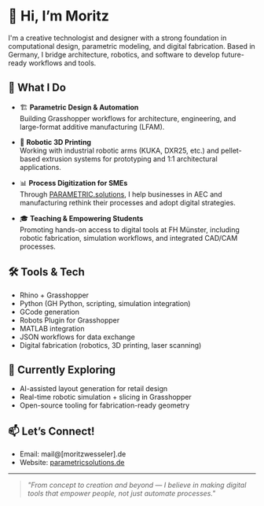 # 👋 Hi, I’m Moritz

I'm a creative technologist and designer with a strong foundation in computational design, parametric modeling, and digital fabrication. Based in Germany, I bridge architecture, robotics, and software to develop future-ready workflows and tools.

## 🔧 What I Do
- 🏗️ **Parametric Design & Automation**  
  Building Grasshopper workflows for architecture, engineering, and large-format additive manufacturing (LFAM).

- 🤖 **Robotic 3D Printing**  
  Working with industrial robotic arms (KUKA, DXR25, etc.) and pellet-based extrusion systems for prototyping and 1:1 architectural applications.

- 📊 **Process Digitization for SMEs**  
  Through [PARAMETRIC.solutions](https://www.parametricsolutions.de), I help businesses in AEC and manufacturing rethink their processes and adopt digital strategies.

- 🎓 **Teaching & Empowering Students**  
  Promoting hands-on access to digital tools at FH Münster, including robotic fabrication, simulation workflows, and integrated CAD/CAM processes.

## 🛠️ Tools & Tech
- Rhino + Grasshopper
- Python (GH Python, scripting, simulation integration)
- GCode generation
- Robots Plugin for Grasshopper
- MATLAB integration
- JSON workflows for data exchange
- Digital fabrication (robotics, 3D printing, laser scanning)

## 🌱 Currently Exploring
- AI-assisted layout generation for retail design
- Real-time robotic simulation + slicing in Grasshopper
- Open-source tooling for fabrication-ready geometry

## 📫 Let’s Connect!
- Email: mail@[moritzwesseler].de
- Website: [parametricsolutions.de](https://www.parametricsolutions.de)

---

> *"From concept to creation and beyond — I believe in making digital tools that empower people, not just automate processes."*

